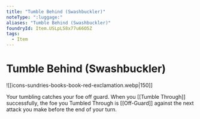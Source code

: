 ```yaml
---
title: "Tumble Behind (Swashbuckler)"
noteType: ":luggage:"
aliases: "Tumble Behind (Swashbuckler)"
foundryId: Item.USLpL58x77u66O5Z
tags:
  - Item
---
```


# Tumble Behind (Swashbuckler)
![[icons-sundries-books-book-red-exclamation.webp|150]]

Your tumbling catches your foe off guard. When you [[Tumble Through]] successfully, the foe you Tumbled Through is [[Off-Guard]] against the next attack you make before the end of your turn.
